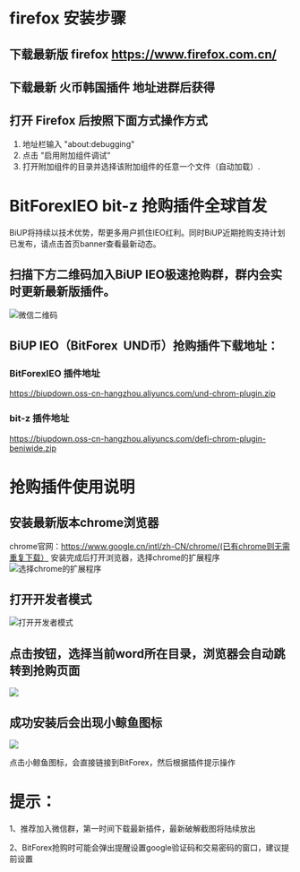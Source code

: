 # firefox 安装步骤
## 下载最新版 firefox https://www.firefox.com.cn/
## 下载最新 火币韩国插件 地址进群后获得 
## 打开 Firefox 后按照下面方式操作方式
1. 地址栏输入 "about:debugging" 
2. 点击 "启用附加组件调试"
3. 打开附加组件的目录并选择该附加组件的任意一个文件（自动加载）.


# BitForexIEO bit-z 抢购插件全球首发
BiUP将持续以技术优势，帮更多用户抓住IEO红利。同时BiUP近期抢购支持计划已发布，请点击首页banner查看最新动态。

## 扫描下方二维码加入BiUP IEO极速抢购群，群内会实时更新最新版插件。

![微信二维码](http://partner.biup.com/media/uploads/2019/04/09/1554782974930.jpg)

## BiUP IEO（BitForex  UND币）抢购插件下载地址：
### BitForexIEO 插件地址
https://biupdown.oss-cn-hangzhou.aliyuncs.com/und-chrom-plugin.zip

### bit-z 插件地址
https://biupdown.oss-cn-hangzhou.aliyuncs.com/defi-chrom-plugin-beniwide.zip

# 抢购插件使用说明
## 安装最新版本chrome浏览器
chrome官网：https://www.google.cn/intl/zh-CN/chrome/(已有chrome则无需重复下载）
安装完成后打开浏览器，选择chrome的扩展程序
![选择chrome的扩展程序](http://partner.biup.com/media/uploads/2019/04/09/1.png)

## 打开开发者模式
![打开开发者模式](http://partner.biup.com/media/uploads/2019/04/01/2.png)

## 点击按钮，选择当前word所在目录，浏览器会自动跳转到抢购页面
![](http://partner.biup.com/media/uploads/2019/04/01/3.png)
## 成功安装后会出现小鲸鱼图标
![](http://partner.biup.com/media/uploads/2019/04/01/4.png)

点击小鲸鱼图标，会直接链接到BitForex，然后根据插件提示操作

# 提示：

1、推荐加入微信群，第一时间下载最新插件，最新破解截图将陆续放出

2、BitForex抢购时可能会弹出提醒设置google验证码和交易密码的窗口，建议提前设置

